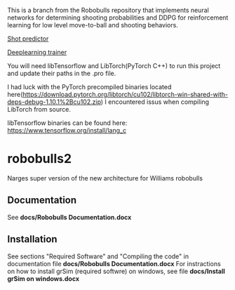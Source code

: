 This is a branch from the Robobulls repository that implements
neural networks for determining shooting probabilities and DDPG for reinforcement learning
for low level move-to-ball and shooting behaviors.

[Shot predictor](https://github.com/justinandrewrodney/CanShootTrainer)

[Deeplearning trainer](https://github.com/justinandrewrodney/SSL_DDPG_rSoccer)

You will need libTensorflow and LibTorch(PyTorch C++) to run this project and update
their paths in the .pro file.

I had luck with the PyTorch precompiled binaries located here(https://download.pytorch.org/libtorch/cu102/libtorch-win-shared-with-deps-debug-1.10.1%2Bcu102.zip) 
I encountered issus when compiling LibTorch from source.

libTensorflow binaries can be found here: https://www.tensorflow.org/install/lang_c

robobulls2
==========

Narges super version of the new architecture for Williams robobulls

Documentation
-------------
See **docs/Robobulls Documentation.docx**

Installation
------------
See sections "Required Software" and "Compiling the code" in documentation file **docs/Robobulls Documentation.docx**
For instractions on how to install grSim (required softwre) on windows, see file **docs/Install grSim on windows.docx**

